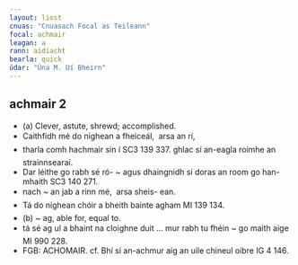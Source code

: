 ```yaml
---
layout: liost
cnuas: "Cnuasach Focal as Teileann"
focal: achmair
leagan: a
rann: aidiacht
bearla: quick
údar: "Úna M. Uí Bheirn"
---
```


## achmair 2

*  (a) Clever, astute, shrewd; accomplished.
* Caithfidh mé do nighean a fheiceál,  arsa an rí,
* tharla comh hachmair sin í SC3 139 337. ghlac sí an-eagla roimhe an
strainnsearaí.
* Dar léithe go rabh sé ró- ~ agus dhaingnidh sí doras an room go han-mhaith SC3 140 271.
* nach ~ an jab a rinn mé,  arsa sheis- ean.
* Tá do nighean chóir a bheith bainte agham MI 139 134.
* (b) ~ ag, able for, equal to.
* tá sé ag ul a bhaint na cloighne duit ... mur rabh tu fhéin ~ go maith
aige MI 990 228.
* FGB: ACHOMAIR. cf.  Bhí sí an-achmur aig an uile chineul oibre IG 4 146.
